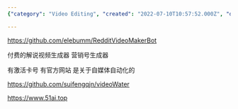 ```yaml
---
{"category": "Video Editing", "created": "2022-07-10T10:57:52.000Z", "date": "2022-07-10 10:57:52", "description": "This article discusses Simple Viral Video Generators, highlighting GitHub repositories for RedditVideoMakerBot and videoWater. Additionally, it provides a website link, 51ai.top, which is related to automated marketing.", "modified": "2022-08-18T16:25:03.780Z", "tags": ["popular video", "video generator"], "title": "Simple Viral Video Generators"}

---
```


https://github.com/elebumm/RedditVideoMakerBot

付费的解说视频生成器 营销号生成器

有激活卡号 有官方网站 是关于自媒体自动化的

https://github.com/suifengqjn/videoWater

https://www.51ai.top
